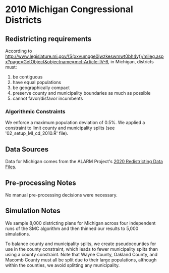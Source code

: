 # 2010 Michigan Congressional Districts

## Redistricting requirements
According to http://www.legislature.mi.gov/(S(xxvumgge0jwzkeswmwt0bh4v))/mileg.aspx?page=GetObject&objectname=mcl-Article-IV-6, in Michigan, districts must:

1. be contiguous
2. have equal populations
3. be geographically compact
4. preserve county and municipality boundaries as much as possible
5. cannot favor/disfavor incumbents


### Algorithmic Constraints
We enforce a maximum population deviation of 0.5%. We applied a constraint to limit county and municipality splits (see '02_setup_MI_cd_2010.R' file).

## Data Sources
Data for Michigan comes from the ALARM Project's [2020 Redistricting Data Files](https://alarm-redist.github.io/posts/2021-08-10-census-2020/).

## Pre-processing Notes
No manual pre-processing decisions were necessary.

## Simulation Notes
We sample 8,000 districting plans for Michigan across four independent runs of the SMC algorithm and then thinned our results to 5,000 simulations.

To balance county and municipality splits, we create pseudocounties for use in the county constraint, which leads to fewer municipality splits than using a county constraint. Note that Wayne County, Oakland County, and Macomb County must all be split due to their large populations, although within the counties, we avoid splitting any municipality.
